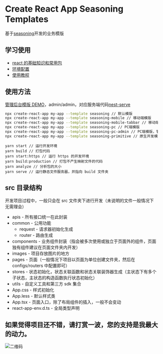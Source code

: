 # Create React App Seasoning Templates

基于[seasoning](https://github.com/dyb881/seasoning)开发的业务模版

## 学习使用

- [react 的基础知识和常用包](https://github.com/dyb881/recommended)
- [环境配置](https://www.yuque.com/xiangbudaowojingran/web/vx6qpl)
- [使用教程](https://www.yuque.com/xiangbudaowojingran/web/dqq25f)

## 使用方法

[管理后台模版 DEMO](http://nest.bittyshow.top)，admin/admin，对应服务端代码[nest-serve](https://github.com/dyb881/nest-serve/tree/multirepo)

```sh
npx create-react-app my-app --template seasoning // 默认模版
npx create-react-app my-app --template seasoning-mobile // 移动端模版
npx create-react-app my-app --template seasoning-mobile-tabbar // 移动端模版，带上 tabbar
npx create-react-app my-app --template seasoning-pc // PC端模版
npx create-react-app my-app --template seasoning-pc-admin // PC端模版，管理后台模版，账号密码都是 admin
npx create-react-app my-app --template seasoning-primitive // 原生开发模版
```

```
yarn start // 运行开发环境
yarn build // 打包代码
yarn start:https // 运行 https 的开发环境
yarn build:production // 打包不产生映射文件的代码
yarn analyze // 分析包的大小
yarn serve // 运行静态文件服务器，并指向 build 文件夹
```

## src 目录结构

开发项目过程中，一般只会在 src 文件夹下进行开发（未说明的文件一般情况下无需理会）

- apis - 所有接口统一在此封装
- common - 公用功能
  - request - 请求器初始化生成
  - router - 路由生成
- components - 业务组件封装（指会被多次使用或独立于页面外的组件，页面独有组件建议在页面文件夹内开发）
- images - 项目存放图片的地方
- pages - 页面（一般情况下项目以页面为单位创建文件夹，然后在 configs/routers 中配置即可）
- stores - 状态初始化，状态关联函数和状态关联装饰器生成（主状态下有多个子状态，主状态的构造函数执行状态初始化）
- utils - 自定义工具和第三方 sdk 集合
- App.css - 样式初始化
- App.less - 默认样式类
- App.tsx - 页面入口，除了布局组件的插入，一般不会变动
- react-app-env.d.ts - 全局类型声明

## 如果觉得项目还不错，请打赏一波，您的支持是我最大的动力。

![二维码](https://bittyshow-files.oss-cn-guangzhou.aliyuncs.com/pay.png)
